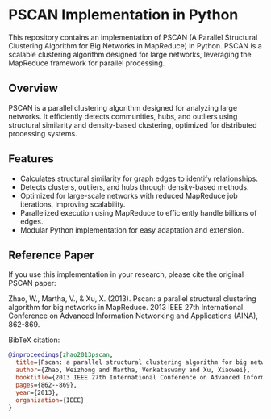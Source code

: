 # PSCAN Implementation in Python

This repository contains an implementation of PSCAN (A Parallel Structural Clustering Algorithm for Big Networks in MapReduce) in Python. PSCAN is a scalable clustering algorithm designed for large networks, leveraging the MapReduce framework for parallel processing.

## Overview
PSCAN is a parallel clustering algorithm designed for analyzing large networks. It efficiently detects communities, hubs, and outliers using structural similarity and density-based clustering, optimized for distributed processing systems.

## Features
- Calculates structural similarity for graph edges to identify relationships.
- Detects clusters, outliers, and hubs through density-based methods.
- Optimized for large-scale networks with reduced MapReduce job iterations, improving scalability.
- Parallelized execution using MapReduce to efficiently handle billions of edges.
- Modular Python implementation for easy adaptation and extension.

## Reference Paper
If you use this implementation in your research, please cite the original PSCAN paper:

Zhao, W., Martha, V., & Xu, X. (2013). Pscan: a parallel structural clustering algorithm for big networks in MapReduce. 2013 IEEE 27th International Conference on Advanced Information Networking and Applications (AINA), 862-869.

BibTeX citation:
```bibtex
@inproceedings{zhao2013pscan,
  title={Pscan: a parallel structural clustering algorithm for big networks in mapreduce},
  author={Zhao, Weizhong and Martha, Venkataswamy and Xu, Xiaowei},
  booktitle={2013 IEEE 27th International Conference on Advanced Information Networking and Applications (AINA)},
  pages={862--869},
  year={2013},
  organization={IEEE}
}
```
